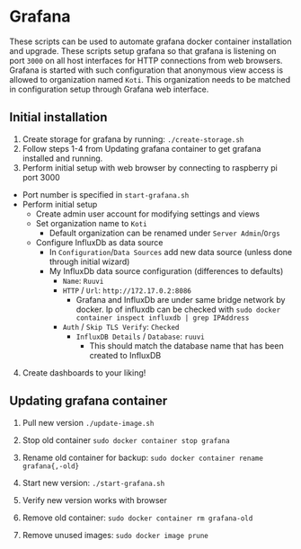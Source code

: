 # Grafana

These scripts can be used to automate grafana docker container installation and upgrade.
These scripts setup grafana so that grafana is listening on port `3000` on all host
interfaces for HTTP connections from web browsers.
Grafana is started with such configuration that anonymous view access is allowed to
organization named `Koti`. This organization needs to be matched in configuration setup
through Grafana web interface.

## Initial installation

1. Create storage for grafana by running: `./create-storage.sh`
2. Follow steps 1-4 from Updating grafana container to get grafana installed and running.
3. Perform initial setup with web browser by connecting to raspberry pi port 3000
  - Port number is specified in `start-grafana.sh`
  - Perform initial setup
    - Create admin user account for modifying settings and views
    - Set organization name to `Koti`
      - Default organization can be renamed under `Server Admin`/`Orgs`
    - Configure InfluxDb as data source
      - In `Configuration`/`Data Sources` add new data source (unless done through initial wizard)
      - My InfluxDb data source configuration (differences to defaults)
        - `Name`: `Ruuvi`
        - `HTTP` / `Url`: `http://172.17.0.2:8086`
	        - Grafana and InfluxDb are under same bridge network by docker. Ip of influxdb can be
	          checked with `sudo docker container inspect influxdb | grep IPAddress`
        - `Auth` / `Skip TLS Verify`: `Checked`
	      - `InfluxDB Details` / `Database`: `ruuvi`
	        - This should match the database name that has been created to InfluxDB
4. Create dashboards to your liking!

## Updating grafana container

1. Pull new version `./update-image.sh`
2. Stop old container `sudo docker container stop grafana`
3. Rename old container for backup: `sudo docker container rename grafana{,-old}`
4. Start new version: `./start-grafana.sh`

5. Verify new version works with browser

6. Remove old container: `sudo docker container rm grafana-old`
7. Remove unused images: `sudo docker image prune`

